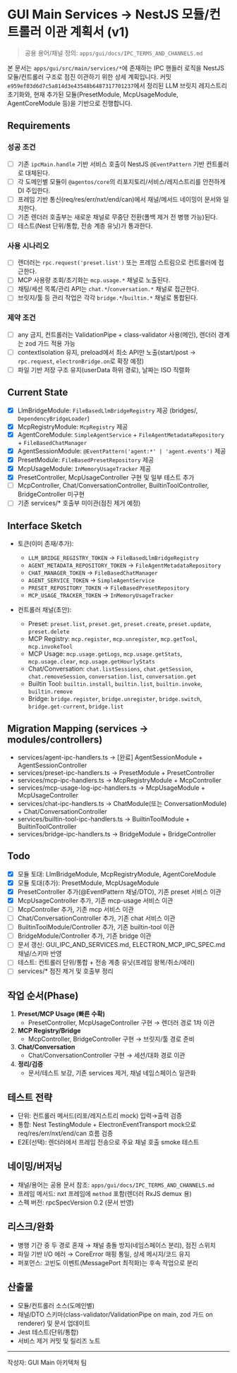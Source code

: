 # GUI Main Services → NestJS 모듈/컨트롤러 이관 계획서 (v1)

> 공용 용어/채널 정의: `apps/gui/docs/IPC_TERMS_AND_CHANNELS.md`

본 문서는 `apps/gui/src/main/services/*`에 존재하는 IPC 핸들러 로직을 NestJS 모듈/컨트롤러 구조로 점진 이관하기 위한 상세 계획입니다. 커밋 `e959ef03d6d7c5a814d3e43548b6487317701237`에서 정리된 LLM 브릿지 레지스트리 초기화와, 현재 추가된 모듈(PresetModule, McpUsageModule, AgentCoreModule 등)을 기반으로 진행합니다.

## Requirements

### 성공 조건

- [ ] 기존 `ipcMain.handle` 기반 서비스 호출이 NestJS `@EventPattern` 기반 컨트롤러로 대체된다.
- [ ] 각 도메인별 모듈이 `@agentos/core`의 리포지토리/서비스/레지스트리를 안전하게 DI 주입한다.
- [ ] 프레임 기반 통신(req/res/err/nxt/end/can)에서 채널/메서드 네이밍이 문서와 일치한다.
- [ ] 기존 렌더러 호출부는 새로운 채널로 무중단 전환(폴백 제거 전 병행 가능)된다.
- [ ] 테스트(Nest 단위/통합, 전송 계층 유닛)가 통과한다.

### 사용 시나리오

- [ ] 렌더러는 `rpc.request('preset.list')` 또는 프레임 스트림으로 컨트롤러에 접근한다.
- [ ] MCP 사용량 조회/초기화는 `mcp.usage.*` 채널로 노출된다.
- [ ] 채팅/세션 목록/관리 API는 `chat.*`/`conversation.*` 채널로 접근한다.
- [ ] 브릿지/툴 등 관리 작업은 각각 `bridge.*`/`builtin.*` 채널로 통합된다.

### 제약 조건

- [ ] any 금지, 컨트롤러는 ValidationPipe + class-validator 사용(메인), 렌더러 경계는 zod 가드 적용 가능
- [ ] contextIsolation 유지, preload에서 최소 API만 노출(start/post → `rpc.request`, `electronBridge.on`로 확장 예정)
- [ ] 파일 기반 저장 구조 유지(userData 하위 경로), 날짜는 ISO 직렬화

## Current State

- [x] LlmBridgeModule: `FileBasedLlmBridgeRegistry` 제공 (bridges/, `DependencyBridgeLoader`)
- [x] McpRegistryModule: `McpRegistry` 제공
- [x] AgentCoreModule: `SimpleAgentService` + `FileAgentMetadataRepository` + `FileBasedChatManager`
- [x] AgentSessionModule: `@EventPattern('agent:*' | 'agent.events')` 제공
- [x] PresetModule: `FileBasedPresetRepository` 제공
- [x] McpUsageModule: `InMemoryUsageTracker` 제공
- [x] PresetController, McpUsageController 구현 및 일부 테스트 추가
- [ ] McpController, Chat/ConversationController, BuiltinToolController, BridgeController 미구현
- [ ] 기존 services/* 호출부 미이관(점진 제거 예정)

## Interface Sketch

- 토큰(이미 존재/추가):
  - `LLM_BRIDGE_REGISTRY_TOKEN` → `FileBasedLlmBridgeRegistry`
  - `AGENT_METADATA_REPOSITORY_TOKEN` → `FileAgentMetadataRepository`
  - `CHAT_MANAGER_TOKEN` → `FileBasedChatManager`
  - `AGENT_SERVICE_TOKEN` → `SimpleAgentService`
  - `PRESET_REPOSITORY_TOKEN` → `FileBasedPresetRepository`
  - `MCP_USAGE_TRACKER_TOKEN` → `InMemoryUsageTracker`

- 컨트롤러 채널(초안):
  - Preset: `preset.list`, `preset.get`, `preset.create`, `preset.update`, `preset.delete`
  - MCP Registry: `mcp.register`, `mcp.unregister`, `mcp.getTool`, `mcp.invokeTool`
  - MCP Usage: `mcp.usage.getLogs`, `mcp.usage.getStats`, `mcp.usage.clear`, `mcp.usage.getHourlyStats`
  - Chat/Conversation: `chat.listSessions`, `chat.getSession`, `chat.removeSession`, `conversation.list`, `conversation.get`
  - Builtin Tool: `builtin.install`, `builtin.list`, `builtin.invoke`, `builtin.remove`
  - Bridge: `bridge.register`, `bridge.unregister`, `bridge.switch`, `bridge.get-current`, `bridge.list`

## Migration Mapping (services → modules/controllers)

- services/agent-ipc-handlers.ts → [완료] AgentSessionModule + AgentSessionController
- services/preset-ipc-handlers.ts → PresetModule + PresetController
- services/mcp-ipc-handlers.ts → McpRegistryModule + McpController
- services/mcp-usage-log-ipc-handlers.ts → McpUsageModule + McpUsageController
- services/chat-ipc-handlers.ts → ChatModule(또는 ConversationModule) + Chat/ConversationController
- services/builtin-tool-ipc-handlers.ts → BuiltinToolModule + BuiltinToolController
- services/bridge-ipc-handlers.ts → BridgeModule + BridgeController

## Todo

- [x] 모듈 토대: LlmBridgeModule, McpRegistryModule, AgentCoreModule
- [x] 모듈 토대(추가): PresetModule, McpUsageModule
- [x] PresetController 추가(@EventPattern 채널/DTO), 기존 preset 서비스 이관
- [x] McpUsageController 추가, 기존 mcp-usage 서비스 이관
- [ ] McpController 추가, 기존 mcp 서비스 이관
- [ ] Chat/ConversationController 추가, 기존 chat 서비스 이관
- [ ] BuiltinToolModule/Controller 추가, 기존 builtin-tool 이관
- [ ] BridgeModule/Controller 추가, 기존 bridge 이관
- [ ] 문서 갱신: GUI_IPC_AND_SERVICES.md, ELECTRON_MCP_IPC_SPEC.md 채널/스키마 반영
- [ ] 테스트: 컨트롤러 단위/통합 + 전송 계층 유닛(프레임 왕복/취소/에러)
- [ ] services/* 점진 제거 및 호출부 정리

## 작업 순서(Phase)

1) **Preset/MCP Usage (빠른 수확)**
   - PresetController, McpUsageController 구현 → 렌더러 경로 1차 이관
2) **MCP Registry/Bridge**
   - McpController, BridgeController 구현 → 브릿지/툴 경로 준비
3) **Chat/Conversation**
   - Chat/ConversationController 구현 → 세션/대화 경로 이관
4) **정리/검증**
   - 문서/테스트 보강, 기존 services 제거, 채널 네임스페이스 일관화

## 테스트 전략

- 단위: 컨트롤러 메서드(리포/레지스트리 mock) 입력→출력 검증
- 통합: Nest TestingModule + ElectronEventTransport mock으로 req/res/err/nxt/end/can 흐름 검증
- E2E(선택): 렌더러에서 프레임 전송으로 주요 채널 호출 smoke 테스트

## 네이밍/버저닝

- 채널/용어는 공용 문서 참조: `apps/gui/docs/IPC_TERMS_AND_CHANNELS.md`
- 프레임 메서드: nxt 프레임에 `method` 포함(렌더러 RxJS demux 용)
- 스펙 버전: rpcSpecVersion 0.2 (문서 반영)

## 리스크/완화

- 병행 기간 중 두 경로 혼재 → 채널 충돌 방지(네임스페이스 분리), 점진 스위치
- 파일 기반 I/O 에러 → CoreError 매핑 통일, 상세 메시지/코드 유지
- 퍼포먼스: 고빈도 이벤트(MessagePort 최적화)는 후속 작업으로 분리

## 산출물

- 모듈/컨트롤러 소스(도메인별)
- 채널/DTO 스키마(class-validator/ValidationPipe on main, zod 가드 on renderer) 및 문서 업데이트
- Jest 테스트(단위/통합)
- 서비스 제거 커밋 및 릴리즈 노트

---

작성자: GUI Main 아키텍처 팀
